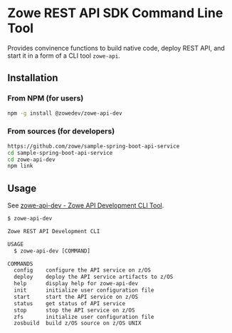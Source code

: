 # Zowe REST API SDK Command Line Tool

Provides convinence functions to build native code, deploy REST API, and start it in a form of a CLI tool `zowe-api`.

## Installation

### From NPM (for users)

```bash
npm -g install @zowedev/zowe-api-dev
```

### From sources (for developers)

```bash
https://github.com/zowe/sample-spring-boot-api-service
cd sample-spring-boot-api-service
cd zowe-api-dev
npm link
```

## Usage

See [zowe-api-dev - Zowe API Development CLI Tool](/zowe-rest-api-sample-spring/docs/devtool.md).

```txt
$ zowe-api-dev

Zowe REST API Development CLI

USAGE
  $ zowe-api-dev [COMMAND]

COMMANDS
  config    configure the API service on z/OS
  deploy    deploy the API service artifacts to z/OS
  help      display help for zowe-api-dev
  init      initialize user configuration file
  start     start the API service on z/OS
  status    get status of API service
  stop      stop the API service on z/OS
  zfs       initialize user configuration file
  zosbuild  build z/OS source on z/OS UNIX
```

